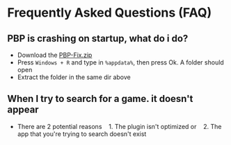 <h1 class="title">Frequently Asked Questions (FAQ)</h1>

## PBP is crashing on startup, what do i do?

-   Download the [PBP-Fix.zip](https://cdn.discordapp.com/attachments/1048969274301096067/1049008024804671668/PBP-Fix.zip)
-   Press `Windows + R` and type in `%appdata%`, then press Ok. A folder should open
-   Extract the folder in the same dir above

## When I try to search for a game. it doesn't appear

-   There are 2 potential reasons
       1. The plugin isn't optimized or
       2. The app that you're trying to search doesn't exist
